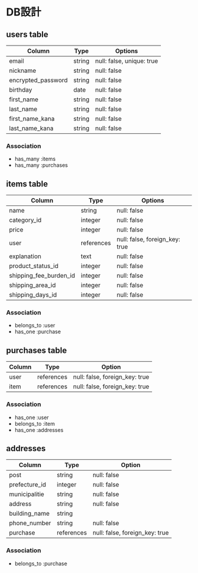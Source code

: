 #  DB設計

##  users table

| Column             | Type   | Options                   |
|--------------------|--------|---------------------------|
| email              | string | null: false, unique: true |
| nickname           | string | null: false               |
| encrypted_password | string | null: false               |
| birthday           | date   | null: false               |
| first_name         | string | null: false               |
| last_name          | string | null: false               |
| first_name_kana    | string | null: false               |
| last_name_kana     | string | null: false               |

### Association

- has_many :items
- has_many :purchases

## items table

| Column                 | Type       | Options                        |
|------------------------|------------|--------------------------------|
| name                   | string     | null: false                    |
| category_id            | integer    | null: false                    |
| price                  | integer    | null: false                    |
| user                   | references | null: false, foreign_key: true |
| explanation            | text       | null: false                    |
| product_status_id      | integer    | null: false                    |
| shipping_fee_burden_id | integer    | null: false                    |
| shipping_area_id       | integer    | null: false                    |
| shipping_days_id       | integer    | null: false                    |




### Association

- belongs_to :user
- has_one :purchase

## purchases table

| Column           | Type       | Option                         |
|------------------|------------|--------------------------------|
| user             | references | null: false, foreign_key: true |
| item             | references | null: false, foreign_key: true |

### Association

- has_one :user
- belongs_to :item
- has_one :addresses

## addresses

| Column          | Type         | Option                         |
|-----------------|--------------|--------------------------------|
| post            | string       | null: false                    |
| prefecture_id   | integer      | null: false                    |
| municipalitie   | string       | null: false                    |
| address         | string       | null: false                    |
| building_name   | string       |                                |
| phone_number    | string       | null: false                    |
| purchase        | references   | null: false, foreign_key: true |

### Association

- belongs_to :purchase
